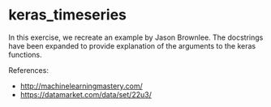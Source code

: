 # keras_timeseries

In this exercise, we recreate an example by Jason Brownlee. The docstrings have been expanded to provide explanation of the arguments to the keras functions.

References:
* http://machinelearningmastery.com/ 
* https://datamarket.com/data/set/22u3/
